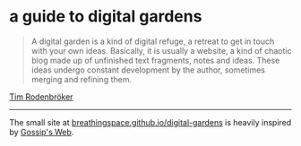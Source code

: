 # a guide to digital gardens

> A digital garden is a kind of digital refuge, a retreat to get in touch with your own ideas. Basically, it is usually a website, a kind of chaotic blog made up of unfinished text fragments, notes and ideas. These ideas undergo constant development by the author, sometimes merging and refining them.

[Tim Rodenbröker](https://timrodenbroeker.de/digital-garden/#:~:text=A%20digital%20garden%20is%20a,sometimes%20merging%20and%20refining%20them.)

---

The small site at [breathingspace.github.io/digital-gardens](breathingspace.github.io/digital-gardens) is heavily inspired by [Gossip's Web](https://gossipsweb.net).